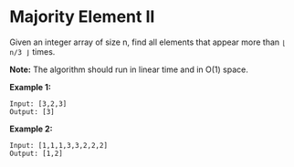 # Majority Element II

Given an integer array of size n, find all elements that appear more than `⌊ n/3 ⌋` times.

__Note:__ The algorithm should run in linear time and in O(1) space.

__Example 1:__

```pseudo
Input: [3,2,3]
Output: [3]
```

__Example 2:__

```pseudo
Input: [1,1,1,3,3,2,2,2]
Output: [1,2]
```